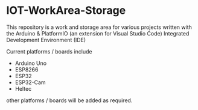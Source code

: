 # IOT-WorkArea-Storage

This repository is a work and storage area for various projects written with the Arduino & PlatformIO (an extension for Visual Studio Code) Integrated Development Environment (IDE)

Current platforms / boards include

- Arduino Uno
- ESP8266
- ESP32
- ESP32-Cam
- Heltec

other platforms / boards will be added as required.

